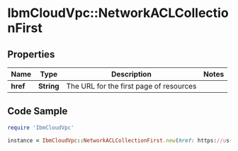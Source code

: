 # IbmCloudVpc::NetworkACLCollectionFirst

## Properties

Name | Type | Description | Notes
------------ | ------------- | ------------- | -------------
**href** | **String** | The URL for the first page of resources | 

## Code Sample

```ruby
require 'IbmCloudVpc'

instance = IbmCloudVpc::NetworkACLCollectionFirst.new(href: https://us-south.iaas.cloud.ibm.com/v1/network_acls?limit&#x3D;20)
```


